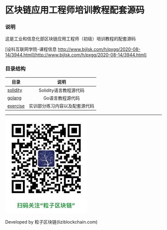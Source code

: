 # 区块链应用工程师培训教程配套源码

### 说明

这是工业和信息化部区块链应用工程师（初级）培训教程的配套源码

[设科互联网学院-课程信息 http://www.bjjlsk.com/h/pxgg/2020-08-14/3944.html](http://www.bjjlsk.com/h/pxgg/2020-08-14/3944.html)


### 目录结构

| 目录 | 说明 |
| - | :-: |
| [solidity](./solidity/)  |  Solidity语言教程源代码 |
| [golang](./golang/)  |  Go语言教程源代码 |
| [exercise](./exercise/)  |  实训部分练习内容以及配套源代码 |

***

![](../imgs/liziblockchain_wechat.jpg)


Developed by 粒子区块链(liziblockchain.com)
